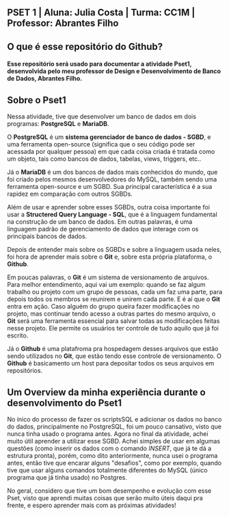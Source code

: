 ## **PSET 1** | Aluna: Julia Costa | Turma: CC1M | Professor: Abrantes Filho
## O que é esse repositório do Github?
#### Esse repositório será usado para documentar a atividade Pset1, desenvolvida pelo meu professor de Design e Desenvolvimento de Banco de Dados, Abrantes Filho.
## Sobre o Pset1
Nessa atividade, tive que desenvolver um banco de dados em dois programas: **PostgreSQL** e **MariaDB**.

O **PostgreSQL** é um **sistema gerenciador de banco de dados - SGBD**, e uma ferramenta open-source (significa que o seu código pode ser acessada por qualquer pessoa)  em que cada coisa criada é tratada como um objeto, tais como bancos de dados, tabelas, views, triggers, etc..

Já o **MariaDB** é um dos bancos de dados mais conhecidos do mundo, que foi criado pelos mesmos desenvolvedores do MySQL, também sendo uma ferramenta open-source e um SGBD. Sua principal característica é a sua rapidez em comparação com outros SGBDs.

Além de usar e aprender sobre esses SGBDs, outra coisa importante foi usar a **Structered Query Language - SQL**, que é a linguagem fundamental na construção de um banco de dados. Em outras palavras,  é uma linguagem padrão de gerenciamento de dados que interage com os principais bancos de dados.

Depois de entender mais sobre os SGBDs e sobre a linguagem usada neles, foi hora de aprender mais sobre o **Git** e, sobre esta própria plataforma, o **Github**. 

Em poucas palavras, o **Git** é um sistema de versionamento de arquivos. Para melhor entendimento, aqui vai um exemplo: quando se faz algum trabalho ou projeto com um grupo de pessoas, cada um faz uma parte, para depois todos os membros se reunirem e unirem cada parte. E é aí que o **Git** entra em ação. Caso alguém do grupo queira fazer modificações no projeto, mas continuar tendo acesso a outras partes do mesmo arquivo, o **Git** será uma ferramenta essencial para salvar todas as modificações feitas nesse projeto. Ele permite os usuários ter controle de tudo aquilo que já foi escrito.

Já o **Github** é uma platafroma pra hospedagem desses arquivos que estão sendo utilizados no **Git**, que estão tendo esse controle de versionamento. O **Github** é basicamento um host para depositar todos os seus arquivos em repositórios.


## Um Overview da minha experiência durante o desenvolvimento do Pset1
No ínico do processo de fazer os scriptsSQL e adicionar os dados no banco do dados, principalmente no PostgreSQL, foi um pouco cansativo, visto que
nunca tinha usado o programa antes. Agora no final da atividade, achei muito útil aprender a utilizar esse SGBD. Achei simples de usar em algumas questões
(como inserir os dados com o comando *INSERT*, que já te dá a estrutura pronta), porém, como dito anteriormente, nunca usei o programa antes, então tive que encarar alguns "desafios", como por exemplo, quando tive que usar alguns comandos totalmente diferentes do MySQL (único programa que já tinha usado) no Postgres.

No geral, considero que tive um bom desempenho e evolução com esse Pset, visto que aprendi muitas coisas que serão muito úteis daqui pra frente, e espero aprender mais com as próximas atividades!
